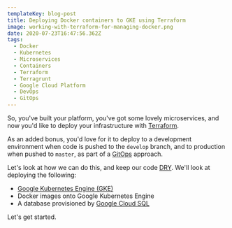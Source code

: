 ```yaml
---
templateKey: blog-post
title: Deploying Docker containers to GKE using Terraform
image: working-with-terraform-for-managing-docker.png
date: 2020-07-23T16:47:56.362Z
tags:
  - Docker
  - Kubernetes
  - Microservices
  - Containers
  - Terraform
  - Terragrunt
  - Google Cloud Platform
  - DevOps
  - GitOps
---
```

So, you've built your platform, you've got some lovely microservices, and now you'd like to deploy your infrastructure with [Terraform](terraform.io).

As an added bonus, you'd love for it to deploy to a development environment when code is pushed to the `develop` branch, and to production when pushed to `master`, as part of a [GitOps](https://www.weave.works/technologies/gitops/) approach.

Let's look at how we can do this, and keep our code [DRY](https://dzone.com/articles/software-design-principles-dry-and-kiss). We'll look at deploying the following:

* [Google Kubernetes Engine (GKE)](https://cloud.google.com/kubernetes-engine)
* Docker images onto Google Kubernetes Engine
* A database provisioned by [Google Cloud SQL](https://cloud.google.com/sql)

Let's get started. 